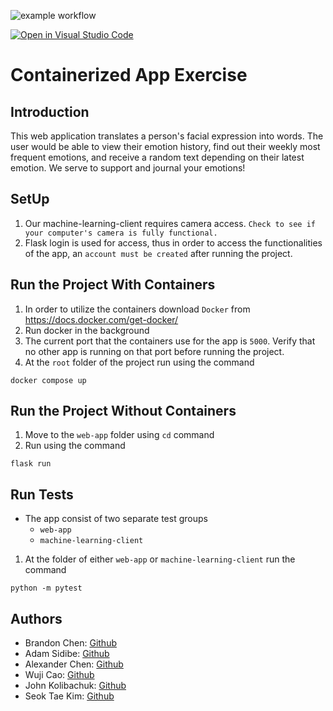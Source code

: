 ![example workflow](https://github.com/software-students-fall2022/python-package-exercise-project-3-team-7/actions/workflows/build.yaml/badge.svg)

[![Open in Visual Studio Code](https://classroom.github.com/assets/open-in-vscode-c66648af7eb3fe8bc4f294546bfd86ef473780cde1dea487d3c4ff354943c9ae.svg)](https://classroom.github.com/online_ide?assignment_repo_id=9334112&assignment_repo_type=AssignmentRepo)
# Containerized App Exercise
## Introduction
This web application translates a person's facial expression into words. The user would be able to view their emotion history, find out their weekly most frequent emotions, and receive a random text depending on their latest emotion. We serve to support and journal your emotions!

## SetUp
1. Our machine-learning-client requires camera access. `Check to see if your computer's camera is fully functional.`
2. Flask login is used for access, thus in order to access the functionalities of the app, an `account must be created` after running the project.

## Run the Project With Containers
1. In order to utilize the containers download `Docker` from https://docs.docker.com/get-docker/
2. Run docker in the background
3. The current port that the containers use for the app is `5000`. Verify that no other app is running on that port before running the project.
4. At the `root` folder of the project run using the command
```
docker compose up
```

## Run the Project Without Containers
1. Move to the `web-app` folder using `cd` command
2. Run using the command
```
flask run
```

## Run Tests
- The app consist of two separate test groups 
    - `web-app`
    - `machine-learning-client`
1. At the folder of either `web-app` or `machine-learning-client` run the command
```
python -m pytest
```
## Authors
- Brandon Chen: [Github](https://github.com/b-chen00)
- Adam Sidibe: [Github](https://github.com/sidibee)
- Alexander Chen: [Github](https://github.com/TheAlexanderChen)
- Wuji Cao: [Github](https://github.com/cwj2099)
- John Kolibachuk: [Github](https://github.com/jkolib)
- Seok Tae Kim: [Github](https://github.com/seoktaekim)
